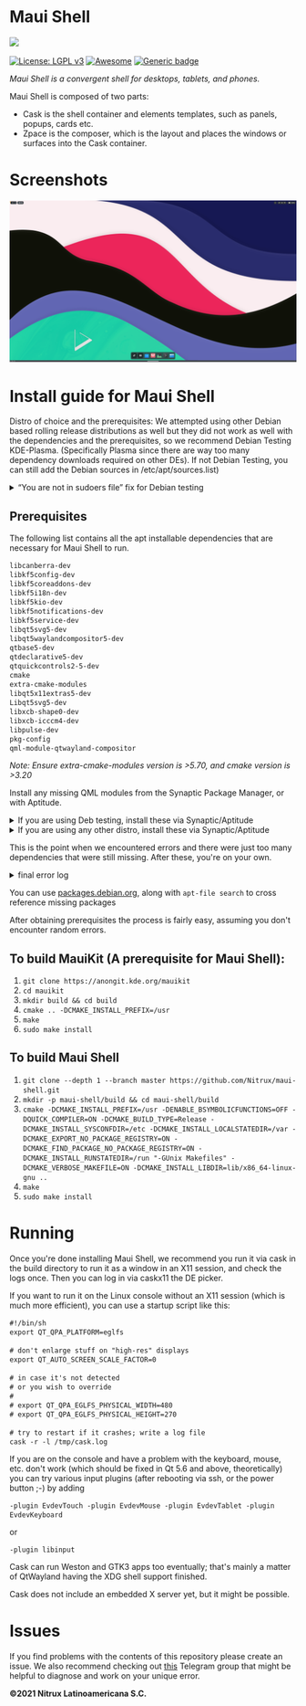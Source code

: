 # Maui Shell

![](https://mauikit.org/wp-content/uploads/2018/12/maui_project_logo.png)

[![License: LGPL v3](https://img.shields.io/badge/License-LGPL%20v3-blue.svg)](https://www.gnu.org/licenses/lgpl-3.0) [![Awesome](https://awesome.re/badge.svg)](https://awesome.re) [![Generic badge](https://img.shields.io/badge/OS-Linux-blue.svg)](https://shields.io/)

_Maui Shell is a convergent shell for desktops, tablets, and phones._

Maui Shell is composed of two parts:

- Cask is the shell container and elements templates, such as panels, popups, cards etc.
- Zpace is the composer, which is the layout and places the windows or surfaces into the Cask container.

# Screenshots

![a screenshot](screenshots/desktop/screenshot.png "screenshot")

# Install guide for Maui Shell

Distro of choice and the prerequisites: We attempted using other Debian based rolling release distributions as well but they did not work as well with the dependencies and the prerequisites, so we recommend Debian Testing KDE-Plasma. (Specifically Plasma since there are way too many dependency downloads required on other DEs). If not Debian Testing, you can still add the Debian sources in /etc/apt/sources.list)

<details>
  <p>
</p>
  <summary>“You are not in sudoers file” fix for Debian testing</summary>
  <p>
</p>
  <pre>

  <code>  su<br>  sudo adduser &lt;your_username&gt; sudo<br>  Reboot
</code>
</pre>
  <p>
</p>
</details>

## Prerequisites

The following list contains all the apt installable dependencies that are necessary for Maui Shell to run.

```
libcanberra-dev
libkf5config-dev
libkf5coreaddons-dev
libkf5i18n-dev
libkf5kio-dev
libkf5notifications-dev
libkf5service-dev
libqt5svg5-dev
libqt5waylandcompositor5-dev
qtbase5-dev
qtdeclarative5-dev
qtquickcontrols2-5-dev
cmake
extra-cmake-modules
libqt5x11extras5-dev
Libqt5svg5-dev
libxcb-shape0-dev
libxcb-icccm4-dev
libpulse-dev
pkg-config
qml-module-qtwayland-compositor
```

_Note: Ensure extra-cmake-modules version is >5.70, and cmake version is >3.20_

Install any missing QML modules from the Synaptic Package Manager, or with Aptitude.

<details><p>
</p><summary>If you are using Deb testing, install these via Synaptic/Aptitude</summary>


  <code>qml-module-Qt.labs.calendar
qml-module-qtquick.shapes</code><br><p>
</p></details>

 

<details><p>
</p><summary>If you are using any other distro, install these via Synaptic/Aptitude</summary>


  <code>qml-module-org.kde.kirigami2
qml-module-qtgraphicseffects
qml-module-qtquick.window
qml-module-qtquick.layouts
qml-module-qtquick.controls
qml-module-qtquick.controls2
qml-module-Qt.labs.calendar
qml-module-qtquick.shapes
bluedevil
plasma-nm</code><br><p>
</p></details>

This is the point when we encountered errors and there were just too many dependencies that were still missing. After these, you're on your own.

<details><p>
</p><summary>final error log</summary>


  <code>QObject: Cannot create children for a parent that is in a different thread.
(Parent is QGuiApplication(0x7ffe8885b590), parent's thread is QThread(0x55e1b3f57400), current thread is QThread(0x55e1b40fc3e0)
QObject::installEventFilter(): Cannot filter events for objects in a different thread.
Icon theme "breeze" not found.
QQmlApplicationEngine failed to load component
qrc:/qml/main.qml:16:5: Type Screen unavailable
qrc:/qml/Screen.qml:112:32: Type StatusBar unavailable
qrc:/qml/shell/statusbar/StatusBar.qml:217:13: Type SlidersItem unavailable
qrc:/qml/shell/statusbar/items/sliders/SlidersItem.qml:62:17: Type VolumeSlider unavailable
qrc:/qml/shell/statusbar/items/sliders/volume/VolumeSlider.qml:13:1: module "org.kde.plasma.private.volume" is not installed</code><br><p>
</p></details>

You can use [packages.debian.org](https://packages.debian.org/testing/), along with `apt-file search` to cross reference missing packages

After obtaining prerequisites the process is fairly easy, assuming you don't encounter random errors.

## To build MauiKit (A prerequisite for Maui Shell):

1. `git clone https://anongit.kde.org/mauikit`
2. `cd mauikit`
3. `mkdir build && cd build`
4. `cmake .. -DCMAKE_INSTALL_PREFIX=/usr`
5. `make`
6. `sudo make install`

## To build Maui Shell

1. `git clone --depth 1 --branch master https://github.com/Nitrux/maui-shell.git`
2. `mkdir -p maui-shell/build && cd maui-shell/build`
3. `cmake -DCMAKE_INSTALL_PREFIX=/usr -DENABLE_BSYMBOLICFUNCTIONS=OFF -DQUICK_COMPILER=ON -DCMAKE_BUILD_TYPE=Release -DCMAKE_INSTALL_SYSCONFDIR=/etc -DCMAKE_INSTALL_LOCALSTATEDIR=/var -DCMAKE_EXPORT_NO_PACKAGE_REGISTRY=ON -DCMAKE_FIND_PACKAGE_NO_PACKAGE_REGISTRY=ON -DCMAKE_INSTALL_RUNSTATEDIR=/run "-GUnix Makefiles" -DCMAKE_VERBOSE_MAKEFILE=ON -DCMAKE_INSTALL_LIBDIR=lib/x86_64-linux-gnu ..`
4. `make`
5. `sudo make install`

# Running

Once you're done installing Maui Shell, we recommend you run it via cask in the build directory to run it as a window in an X11 session, and check the logs once. Then you can log in via caskx11 the DE picker.

If you want to run it on the Linux console without an X11 session (which is much more efficient), you can use a startup script like this:

```
#!/bin/sh
export QT_QPA_PLATFORM=eglfs

# don't enlarge stuff on "high-res" displays
export QT_AUTO_SCREEN_SCALE_FACTOR=0

# in case it's not detected
# or you wish to override
#
# export QT_QPA_EGLFS_PHYSICAL_WIDTH=480
# export QT_QPA_EGLFS_PHYSICAL_HEIGHT=270

# try to restart if it crashes; write a log file
cask -r -l /tmp/cask.log
```

If you are on the console and have a problem with the keyboard, mouse, etc. don't work (which should be fixed in Qt 5.6 and above, theoretically) you can try various input plugins (after rebooting via ssh, or the power button ;-) by adding

```
-plugin EvdevTouch -plugin EvdevMouse -plugin EvdevTablet -plugin EvdevKeyboard
```

or

```
-plugin libinput
```

Cask can run Weston and GTK3 apps too eventually; that's mainly a matter of QtWayland having the XDG shell support finished.

Cask does not include an embedded X server yet, but it might be possible.

# Issues

If you find problems with the contents of this repository please create an issue. We also recommend checking out [this](https://t.me/mauiproject) Telegram group that might be helpful to diagnose and work on your unique error.

**©2021 Nitrux Latinoamericana S.C.**

